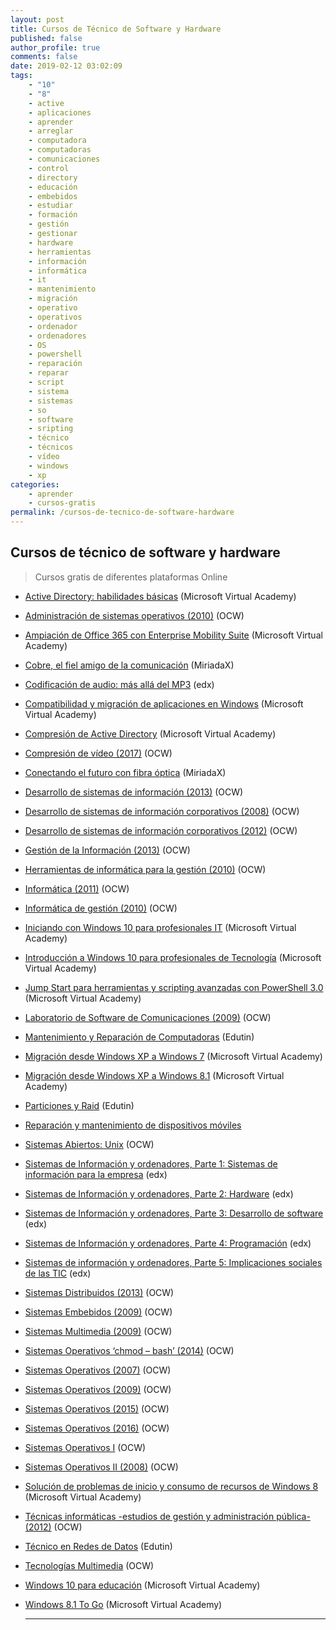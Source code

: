 ```yaml
---
layout: post
title: Cursos de Técnico de Software y Hardware
published: false
author_profile: true
comments: false
date: 2019-02-12 03:02:09
tags:
    - "10"
    - "8"
    - active
    - aplicaciones
    - aprender
    - arreglar
    - computadora
    - computadoras
    - comunicaciones
    - control
    - directory
    - educación
    - embebidos
    - estudiar
    - formación
    - gestión
    - gestionar
    - hardware
    - herramientas
    - información
    - informática
    - it
    - mantenimiento
    - migración
    - operativo
    - operativos
    - ordenador
    - ordenadores
    - OS
    - powershell
    - reparación
    - reparar
    - script
    - sistema
    - sistemas
    - so
    - software
    - sripting
    - técnico
    - técnicos
    - vídeo
    - windows
    - xp
categories:
    - aprender
    - cursos-gratis
permalink: /cursos-de-tecnico-de-software-hardware
---
```

## Cursos de técnico de software y hardware

> Cursos gratis de diferentes plataformas Online

  * [Active Directory: habilidades básicas][1] (Microsoft Virtual Academy)
  * [Administración de sistemas operativos (2010)][2] (OCW)
  * [Ampiación de Office 365 con Enterprise Mobility Suite][3] (Microsoft Virtual Academy)
  * [Cobre, el fiel amigo de la comunicación][4] (MiriadaX)
  * [Codificación de audio: más allá del MP3][5] (edx)
  * [Compatibilidad y migración de aplicaciones en Windows][6] (Microsoft Virtual Academy)
  * [Compresión de Active Directory][7] (Microsoft Virtual Academy)
  * [Compresión de vídeo (2017)][8] (OCW)
  * [Conectando el futuro con fibra óptica][9] (MiriadaX)
  * [Desarrollo de sistemas de información (2013)][10] (OCW)
  * [Desarrollo de sistemas de información corporativos (2008)][11] (OCW)
  * [Desarrollo de sistemas de información corporativos (2012)][12] (OCW)
  * [Gestión de la Información (2013)][13] (OCW)
  * [Herramientas de informática para la gestión (2010)][14] (OCW)
  * [Informática (2011)][15] (OCW)
  * [Informática de gestión (2010)][16] (OCW)
  * [Iniciando con Windows 10 para profesionales IT][17] (Microsoft Virtual Academy)
  * [Introducción a Windows 10 para profesionales de Tecnología][18] (Microsoft Virtual Academy)
  * [Jump Start para herramientas y scripting avanzadas con PowerShell 3.0][19] (Microsoft Virtual Academy)
  * [Laboratorio de Software de Comunicaciones (2009)][20] (OCW)
  * [Mantenimiento y Reparación de Computadoras][21] (Edutin)
  * [Migración desde Windows XP a Windows 7][22] (Microsoft Virtual Academy)
  * [Migración desde Windows XP a Windows 8.1][23] (Microsoft Virtual Academy)
  * [Particiones y Raid][24] (Edutin)
  * [Reparación y mantenimiento de dispositivos móviles][25]
  * [Sistemas Abiertos: Unix][26] (OCW)
  * [Sistemas de Información y ordenadores, Parte 1: Sistemas de información para la empresa][27] (edx)
  * [Sistemas de Información y ordenadores, Parte 2: Hardware][28] (edx)
  * [Sistemas de Información y ordenadores, Parte 3: Desarrollo de software][29] (edx)
  * [Sistemas de Información y ordenadores, Parte 4: Programación][30] (edx)
  * [Sistemas de información y ordenadores, Parte 5: Implicaciones sociales de las TIC][31] (edx)
  * [Sistemas Distribuidos (2013)][32] (OCW)
  * [Sistemas Embebidos (2009)][33] (OCW)
  * [Sistemas Multimedia (2009)][34] (OCW)
  * [Sistemas Operativos &#8216;chmod &#8211; bash&#8217; (2014)][35] (OCW)
  * [Sistemas Operativos (2007)][36] (OCW)
  * [Sistemas Operativos (2009)][37] (OCW)
  * [Sistemas Operativos (2015)][38] (OCW)
  * [Sistemas Operativos (2016)][39] (OCW)
  * [Sistemas Operativos I][40] (OCW)
  * [Sistemas Operativos II (2008)][41] (OCW)
  * [Solución de problemas de inicio y consumo de recursos de Windows 8][42] (Microsoft Virtual Academy)
  * [Técnicas informáticas -estudios de gestión y administración pública- (2012)][43] (OCW)
  * [Técnico en Redes de Datos][44] (Edutin)
  * [Tecnologías Multimedia][45] (OCW)
  * [Windows 10 para educación][46] (Microsoft Virtual Academy)
  * [Windows 8.1 To Go][47] (Microsoft Virtual Academy)
  
    * * *

 [1]: https://mva.microsoft.com/es-es/training-courses/active-directory-habilidades-bsicas-14772
 [2]: http://www.upv.es/pls/oalu/sic_asi.ficha_asig_ocw?p_rama=T&p_idioma=c&p_vista=MSE&p_asi=6842&p_caca=2010
 [3]: https://mva.microsoft.com/es-es/training-courses/ampliacin-de-office-365-con-enterprise-mobility-suite-8332
 [4]: https://miriadax.net/web/cobre-el-fiel-amigo-de-la-comunicacion-2-edicion-/inicio
 [5]: https://www.edx.org/es/course/codificacion-de-audio-mas-alla-del-mp3-upvalenciax-mp3201x-0
 [6]: https://mva.microsoft.com/es-es/training-courses/compatibilidad-y-migracin-de-aplicaciones-en-windows-8811
 [7]: https://mva.microsoft.com/es-es/training-courses/comprensin-de-active-directory-8233
 [8]: https://ocw.unican.es/course/view.php?id=13
 [9]: https://miriadax.net/web/conectando-el-futuro-con-fibra-optica-5-edicion-_prueba
 [10]: https://ocw.unican.es/course/view.php?id=99
 [11]: http://ocw.uc3m.es/ingenieria-informatica/desarrollo-de-sistemas-de-informacion-corporativos
 [12]: http://ocw.uc3m.es/ingenieria-informatica/desarrollo-de-sistemas-de-informacion-corporativos-1
 [13]: http://ocw.uma.es/ingenierias/gestion-de-la-informacion
 [14]: http://ocw.bib.upct.es/course/view.php?id=119
 [15]: http://ocw.uc3m.es/ingenieria-informatica/informatica
 [16]: http://www.upv.es/pls/oalu/sic_asi.ficha_asig_ocw?p_rama=T&p_idioma=c&p_vista=MSE&p_asi=10127&p_caca=2010
 [17]: https://mva.microsoft.com/es-es/training-courses/iniciando-con-windows-10-para-profesionales-it-16455
 [18]: https://mva.microsoft.com/es-es/training-courses/introduccin-a-windows-10-para-profesionales-de-tecnologa-14781
 [19]: https://mva.microsoft.com/es-es/training-courses/jump-start-para-herramientas-y-scripting-avanzados-con-powershell-30-8277
 [20]: http://ocwus.us.es/ingenieria-telematica/pp/Course_listing
 [21]: https://edutin.com/curso-de-tecnico-de-reparacion-de-computadora-3321
 [22]: https://mva.microsoft.com/es-es/training-courses/migracin-desde-windows-xp-a-windows-7-12650
 [23]: https://mva.microsoft.com/es-es/training-courses/migracin-desde-windows-xp-a-windows-81-8273
 [24]: https://edutin.com/curso-de-particiones-y-RAID-basico-3061
 [25]: https://edutin.com/curso-de-reparacion-de-dispositivos-moviles-3075
 [26]: http://ocw.upm.es/arquitectura-y-tecnologia-de-computadores/sistemas-abiertos-unix
 [27]: https://www.edx.org/course/sistemas-de-informacion-y-ordenadores-upvalenciax-sic101-1x
 [28]: https://www.edx.org/course/sistemas-de-informacion-y-ordenadores-upvalenciax-sic101-2x
 [29]: https://www.edx.org/course/sistemas-de-informacion-y-ordenadores-upvalenciax-sic101-3x
 [30]: https://www.edx.org/course/sistemas-de-informacion-y-ordenadores-upvalenciax-sic101-4x
 [31]: https://www.edx.org/course/sistemas-de-informacion-y-ordenadores-upvalenciax-sic101-5x
 [32]: http://ocw.uc3m.es/ingenieria-informatica/sistemas-distribuidos-2013
 [33]: http://ocw.um.es/ingenierias/sistemas-embebidos
 [34]: https://poliformat.upv.es/portal/tool/f682ea53-3e5c-411c-0097-a0a16d5fb6a9?panel=Main
 [35]: https://campusvirtual.ull.es/ocw/course/view.php?id=105
 [36]: http://ocw.innova.uned.es/ocwuniversia/Ing_tecnico_infor_sistemas/SO_II
 [37]: http://ocwus.us.es/ingenieria-telematica/pp-1/Course_listing
 [38]: http://ocw.uc3m.es/ingenieria-informatica/sistemas-operativos
 [39]: http://ocw.uji.es/curso/1514152
 [40]: http://ocw.upm.es/arquitectura-y-tecnologia-de-computadores/sistemas-operativos-i
 [41]: http://www.upv.es/pls/oalu/sic_asi.ficha_asig_ocw?p_rama=T&p_idioma=c&p_vista=MSE&p_asi=5850&p_caca=2008
 [42]: https://mva.microsoft.com/es-es/training-courses/solucin-de-problemas-de-inicio-y-consumo-de-recursos-de-windows-8-11553
 [43]: https://ocw.ua.es/es/ingenieria-y-arquitectura/tecnicas-informaticas-para-estudios-de-gestion-y-administracion-publica-2012.html
 [44]: https://edutin.com/curso-de-tecnico-en-redes-de-datos-completo-3316
 [45]: https://campusvirtual.ull.es/ocw/course/view.php?id=5
 [46]: https://mva.microsoft.com/es-es/training-courses/windows-10-para-educacin-15705
 [47]: https://mva.microsoft.com/es-es/training-courses/windows-81-to-go-8272